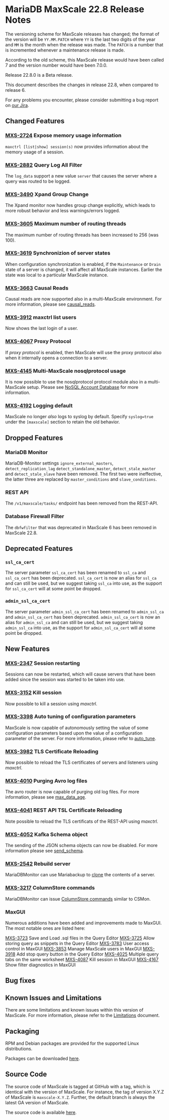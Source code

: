 # MariaDB MaxScale 22.8 Release Notes

The versioning scheme for MaxScale releases has changed; the format of the
version will be `YY.MM.PATCH` where `YY` is the last two digits of the year and
`MM` is the month when the release was made. The `PATCH` is a number that is
incremented whenever a maintenance release is made.

According to the old scheme, this MaxScale release would have been called 7 and
the version number would have been 7.0.0.

Release 22.8.0 is a Beta release.

This document describes the changes in release 22.8, when compared to
release 6.

For any problems you encounter, please consider submitting a bug
report on [our Jira](https://jira.mariadb.org/projects/MXS).

## Changed Features

### [MXS-2724](https://jira.mariadb.org/browse/MXS-2724) Expose memory usage information

`maxctrl [list|show] session(s)` now provides information about
the memory usage of a session.

### [MXS-2882](https://jira.mariadb.org/browse/MXS-2882) Query Log All Filter

The `log_data` support a new value `server` that causes the server
where a query was routed to be logged.

### [MXS-3490](https://jira.mariadb.org/browse/MXS-3490) Xpand Group Change

The Xpand monitor now handles group change explicitly, which leads
to more robust behavior and less warnings/errors logged.

### [MXS-3605](https://jira.mariadb.org/browse/MXS-3605) Maximum number of routing threads

The maximum number of routing threads has been increased to 256 (was 100).

### [MXS-3619](https://jira.mariadb.org/browse/MXS-3619) Synchronizion of server states

When configuration synchronization is enabled, if the `Maintenance`
or `Drain` state of a server is changed, it will affect all MaxScale
instances. Earlier the state was local to a particular MaxScale instance.

### [MXS-3663](https://jira.mariadb.org/browse/MXS-3663) Causal Reads

Causal reads are now supported also in a multi-MaxScale environment. For
more information, please see [causal_reads](../Routers/ReadWriteSplit.md#causal_reads).

### [MXS-3912](https://jira.mariadb.org/browse/MXS-3912) maxctrl list users

Now shows the last login of a user.

### [MXS-4067](https://jira.mariadb.org/browse/MXS-4067) Proxy Protocol

If _proxy protocol_ is enabled, then MaxScale will use the proxy
protocol also when it internally opens a connection to a server.

### [MXS-4145](https://jira.mariadb.org/browse/MXS-3145) Multi-MaxScale nosqlprotocol usage

It is now possible to use the nosqlprotocol protocol module also in a
multi-MaxScale setup. Please see
[NoSQL Account Database](../Protocols/NoSQL.md#nosql-account-database)
for more information.

### [MXS-4192](https://jira.mariadb.org/browse/MXS-4192) Logging default

MaxScale no longer _also_ logs to syslog by default. Specify `syslog=true`
under the `[maxscale]` section to retain the old behavior.

## Dropped Features

### MariaDB Monitor

MariaDB-Monitor settings `ignore_external_masters`, `detect_replication_lag`
`detect_standalone_master`, `detect_stale_master` and `detect_stale_slave`
have been removed. The first two were ineffective, the latter three are
replaced by `master_conditions` and `slave_conditions`.

### REST API

The `/v1/maxscale/tasks/` endpoint has been removed from the REST-API.

### Database Firewall Filter

The `dbfwfilter` that was deprecated in MaxScale 6 has been removed in
MaxScale 22.8.

## Deprecated Features

### `ssl_ca_cert`

The server parameter `ssl_ca_cert` has been renamed to `ssl_ca` and
`ssl_ca_cert` has been deprecated. `ssl_ca_cert` is now an alias for
`ssl_ca` and can still be used, but we suggest taking `ssl_ca` into
use, as the support for `ssl_ca_cert` will at some point be dropped.

### `admin_ssl_ca_cert`

The server parameter `admin_ssl_ca_cert` has been renamed to `admin_ssl_ca`
and `admin_ssl_ca_cert` has been deprecated. `admin_ssl_ca_cert` is now an
alias for `admin_ssl_ca` and can still be used, but we suggest taking
`admin_ssl_ca` into use, as the support for `admin_ssl_ca_cert` will at
some point be dropped.

## New Features

### [MXS-2347](https://jira.mariadb.org/browse/MXS-2347) Session restarting

Sessions can now be restarted, which will cause servers that have
been added since the session was started to be taken into use.

### [MXS-3152](https://jira.mariadb.org/browse/MXS-3952) Kill session

Now possible to kill a session using _maxctrl_.

### [MXS-3398](https://jira.mariadb.org/browse/MXS-3398)  Auto tuning of configuration parameters

MaxScale is now capable of autonomously setting the value of some
configuration parameters based upon the value of a configuration
parameter of the server. For more information, please refer to
[auto_tune](../Getting-Started/Configuration-Guide.md#auto_tune).

### [MXS-3982](https://jira.mariadb.org/browse/MXS-3982) TLS Certificate Reloading

Now possible to reload the TLS certificates of servers and listeners using _maxctrl_.

### [MXS-4010](https://jira.mariadb.org/browse/MXS-4010) Purging Avro log files

The avro router is now capable of purging old log files. For more
information, please see [max_data_age](../Routers/Avrorouter.md#max_data_age).

### [MXS-4041](https://jira.mariadb.org/browse/MXS-4041) REST API TSL Certificate Reloading

Note possible to reload the TLS certificats of the REST-API using _maxctrl_.

### [MXS-4052](https://jira.mariadb.org/browse/MXS-4052) Kafka Schema object

The sending of the JSON schema objects can now be disabled. For
more information please see [send_schema](../Routers/KafkaCDC.md#send_schema).

### [MXS-2542](https://jira.mariadb.org/browse/MXS-2542) Rebuild server

MariaDBMonitor can use Mariabackup to
[clone](../Monitors/MariaDB-Monitor.md#rebuild-server) the contents of a server.

### [MXS-3217](https://jira.mariadb.org/browse/MXS-3217) ColumnStore commands

MariaDBMonitor can issue
[ColumnStore commands](../Monitors/MariaDB-Monitor.md#columnstore-commands)
similar to CSMon.

### MaxGUI

Numerous additions have been added and improvements made to MaxGUI.
The most notable ones are listed here:

[MXS-3723](https://jira.mariadb.org/browse/MXS-3723) Save and Load .sql files in the Query Editor
[MXS-3725](https://jira.mariadb.org/browse/MXS-3725) Allow storing query as snippets in the Query Editor
[MXS-3783](https://jira.mariadb.org/browse/MXS-3783) User access control in MaxGUI
[MXS-3853](https://jira.mariadb.org/browse/MXS-3853) Manage MaxScale users in MaxGUI
[MXS-3918](https://jira.mariadb.org/browse/MXS-3918) Add stop query button in the Query Editor
[MXS-4025](https://jira.mariadb.org/browse/MXS-4025) Multiple query tabs on the same worksheet
[MXS-4087](https://jira.mariadb.org/browse/MXS-4087) Kill session in MaxGUI
[MXS-4167](https://jira.mariadb.org/browse/MXS-4167) Show filter diagnostics in MaxGUI

## Bug fixes

## Known Issues and Limitations

There are some limitations and known issues within this version of MaxScale.
For more information, please refer to the [Limitations](../About/Limitations.md) document.

## Packaging

RPM and Debian packages are provided for the supported Linux distributions.

Packages can be downloaded [here](https://mariadb.com/downloads/#mariadb_platform-mariadb_maxscale).

## Source Code

The source code of MaxScale is tagged at GitHub with a tag, which is identical
with the version of MaxScale. For instance, the tag of version X.Y.Z of MaxScale
is `maxscale-X.Y.Z`. Further, the default branch is always the latest GA version
of MaxScale.

The source code is available [here](https://github.com/mariadb-corporation/MaxScale).

